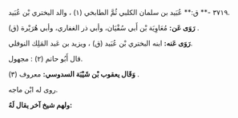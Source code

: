 ٣٧١٩ -** ق:** عُبَيد بن سلمان الكلبي ثُمَّ الطابخي (١) ، والد البختري بْن عُبَيد.

**رَوَى عَن:** مُعَاوِيَة بْن أَبي سُفْيَان، وأبي ذر الغفاري، وأبي هُرَيْرة (ق) .

**رَوَى عَنه:** ابنه البختري بْن عُبَيد (ق) ، ويزيد بن عَبد المَلِك النوفلي.

قال أَبُو حاتم (٢) : مجهول.

**وَقَال يعقوب بْن شَيْبَة السدوسي:** معروف (٣) .

روى له ابْن ماجه.

**ولهم شيخ آخر يقال لَهُ:**
